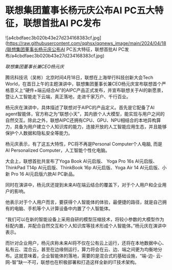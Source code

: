 # 联想集团董事长杨元庆公布AI PC五大特征，联想首批AI PC发布

![a4cbdfaec3b020b43e27d234168383cf.jpg](https://raw.githubusercontent.com/qqhsx/qqnews_image/main/2024/04/18/联想集团董事长杨元庆公布AI PC五大特征，联想首批AI PC发布/a4cbdfaec3b020b43e27d234168383cf.jpg)

 _联想集团董事长兼CEO杨元庆_

腾讯科技讯（吴彬）北京时间4月18日，联想在上海举行科技创新大会Tech
World，在首日上午的主题演讲中，联想集团董事长兼CEO杨元庆宣布联想首个严格意义上“硬件+端云结合AI”的AIPC产品正式发布，并宣布联想关于AI的新愿景，暨让人工智能走下云端，真正落地，走进千家万户、千行百业。

杨元庆在演讲中，具体描述了联想对于AIPC的产品定义。首先是它配备了AI
agent智能体，官方称之为“联想小天”，其内嵌个人大模型，能实现与用户之间的自然交互。除此之外，联想AIPC还拥有CPU、GPU、NPU相结合的本地异构算力，具备为用户建立个人知识库的能力，连接开放的人工智能应用生态，并且能够保护个人数据和隐私安全等能力。

杨元庆表示，有了这五大特性，PC将不再是Personal Computer个人电脑, 而是 AI Personalized
Computer，人工智能个性化电脑。

大会上，联想首批共宣布了Yoga Book AI元启版、 Yoga Pro 16s AI元启版、ThinkPad T14p AI元启版、ThinkBook
16p AI元启版、Yoga Air 14 AI元启版、小新 Pro 16 AI元启版六款AI PC新品。

同时在演讲中，杨元庆还提到未来AI在端云结合的覆盖下，对于个人用户和企业用户的影响。

他表示对于个人用户而言，要获得个人智能体的体验，最便捷的路径，就是自己拥有的电脑、手机等个人计算设备中内置了个人智能体。

“我们可以在新的智能设备上采用自研的模型压缩技术，将较小参数的大模型作为标配内置，并配合自然交互和个人知识库等技术形成个人智能体。”杨元庆在演讲中表示。

而针对企业用户，杨元庆称未来AI将不仅在公有云上运行，还将在本地数据中心、私有云、混合云，甚至在边缘侧运行，算力将会在云、边、端之间更为均衡地分布。这就意味着，企业智能体的落地，需要的是混合式的基础设施，“端-边-
云-网-智”缺一不可，联想也在积极部署和打造这样全新的IT技术架构。

